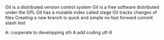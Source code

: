 Git is a distributed version control system
Git is a free software distributed under the GPL
Git has a mutable index called stage
Git tracks changes of files
Creating a new branch is quick and simple
no fast forward commit
stash test

A: cooperate to developping sth
A:add coding utf-8

